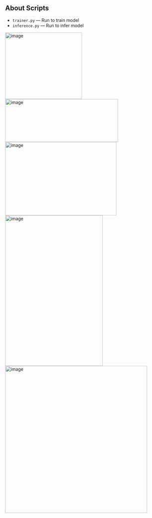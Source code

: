 ## About Scripts

* `trainer.py` — Run to train model
* `inference.py` — Run to infer model

<img width="247" height="214" alt="image" src="https://github.com/user-attachments/assets/13d6b1d8-2e8b-4ed0-a2d3-9095c6a26c00" />
<img width="363" height="138" alt="image" src="https://github.com/user-attachments/assets/adb461a4-a260-4755-814c-f71a054a71a8" />
<img width="358" height="236" alt="image" src="https://github.com/user-attachments/assets/dacb7aca-cc69-4cbf-a89d-e0da63d9db87" />
<img width="314" height="484" alt="image" src="https://github.com/user-attachments/assets/4628f96c-11ff-4966-a0de-5f6cf04b0a53" />
<img width="457" height="473" alt="image" src="https://github.com/user-attachments/assets/f0d2bc89-3d2a-4687-b10f-cc805f9800b0" />

